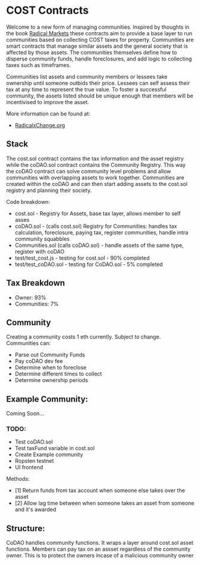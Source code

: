 # COST Contracts

Welcome to a new form of managing communities. Inspired by thoughts in the book [Radical Markets](http://radicalmarkets.com/) these contracts aim to provide a base layer to run communities based on collecting COST taxes for property. Communities are smart contracts that manage similar assets and the general society that is affected by those assets. The communities themselves define how to disperse community funds, handle foreclosures, and add logic to collecting taxes such as timeframes. 

Communities list assets and community members or lessees take ownership until someone outbids their price. Lessees can self assess their tax at any time to represent the true value. To foster a successful community, the assets listed should be unique enough that members will be incentivised to improve the asset.

More information can be found at: 
* [RadicalxChange.org](https://radicalxchange.org/)

## Stack
The cost.sol contract contains the tax information and the asset registry while the coDAO.sol contract contains the Community Registry. This way the coDAO contract can solve community level problems and allow communities with overlapping assets to work together. Communities are created within the coDAO and can then start adding assets to the cost.sol registry and planning their society.

Code breakdown:
* cost.sol - Registry for Assets, base tax layer, allows member to self asses
* coDAO.sol - (calls cost.sol) Registry for Communities: handles tax calculation, foreclosure, paying tax, register communities, handle intra community squabbles
* Communities.sol (calls coDAO.sol) - handle assets of the same type, register with coDAO
* test/test_cost.js - testing for cost.sol - 90% completed
* test/test_coDAO.sol - testing for CoDAO.sol - 5% completed


## Tax Breakdown
* Owner:      93%
* Communities: 7%

## Community
Creating a community costs 1 eth currently. Subject to change.
Communities can: 
- Parse out Community Funds
- Pay coDAO dev fee 
- Determine when to foreclose
- Determine different times to collect
- Determine ownership periods

## Example Community:
Coming Soon...

### TODO:
* Test coDAO.sol
* Test taxFund variable in cost.sol
* Create Example community
* Ropsten testnet
* UI frontend

Methods:
* [1] Return funds from tax account when someone else takes over the asset
* [2] Allow lag time between when someone takes an asset from someone and it's awarded


## Structure:
CoDAO handles community functions. It wraps a layer around cost.sol asset functions. Members can pay tax on an assset regardless of the community owner. This is to protect the owners incase of a malicious community owner
